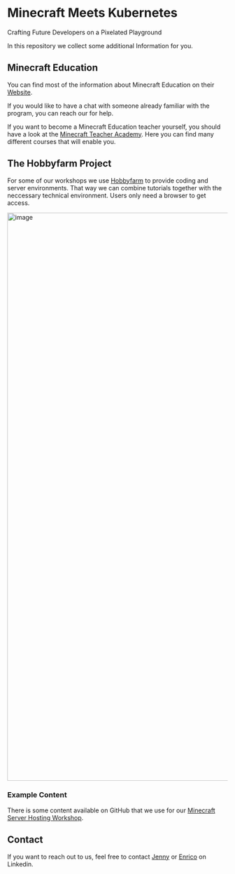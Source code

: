 # Minecraft Meets Kubernetes
Crafting Future Developers on a Pixelated Playground

In this repository we collect some additional Information for you.



## Minecraft Education
You can find most of the information about Minecraft Education on their [Website](https://education.minecraft.net/).

If you would like to have a chat with someone already familiar with the program, you can reach our for help.


If you want to become a Minecraft Education teacher yourself, you should have a look at the [Minecraft Teacher Academy](https://education.minecraft.net/en-us/trainings/my-minecraft-journey). Here you can find many different courses that will enable you.

## The Hobbyfarm Project
For some of our workshops we use [Hobbyfarm](https://github.com/hobbyfarm/hobbyfarm) to provide coding and server environments. That way we can combine tutorials together with the neccessary technical environment. Users only need a browser to get access.

<img width="1299" alt="image" src="https://github.com/minny-io/kubecon-paris-24/assets/6342767/744de8a9-cf49-41d4-83bd-c71802cf417e">

### Example Content
There is some content available on GitHub that we use for our [Minecraft Server Hosting Workshop](https://github.com/ebartz/minecraft-server-workshop).

## Contact
If you want to reach out to us, feel free to contact [Jenny](https://www.linkedin.com/in/onedeskoffice/) or [Enrico](https://www.linkedin.com/in/enrico-bartz-14414054/) on Linkedin.
